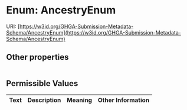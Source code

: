 
# Enum: AncestryEnum




URI: [https://w3id.org/GHGA-Submission-Metadata-Schema/AncestryEnum](https://w3id.org/GHGA-Submission-Metadata-Schema/AncestryEnum)


## Other properties

|  |  |  |
| --- | --- | --- |

## Permissible Values

| Text | Description | Meaning | Other Information |
| :--- | :---: | :---: | ---: |

